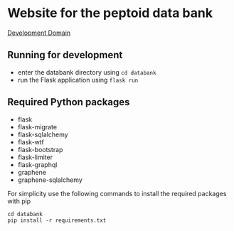 # Website for the peptoid data bank
<a href = "http://ethan-dev.com/" target="_blank">Development Domain</a>
## Running for development

- enter the databank directory using `cd databank`
- run the Flask application using `flask run`

## Required Python packages
- flask
- flask-migrate
- flask-sqlalchemy
- flask-wtf
- flask-bootstrap
- flask-limiter
- flask-graphql
- graphene
- graphene-sqlalchemy

For simplicity use the following commands to install the required packages with pip
```shell
cd databank
pip install -r requirements.txt
```
